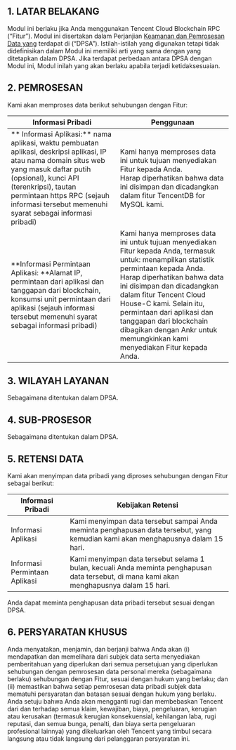 ## 1.	LATAR BELAKANG
Modul ini berlaku jika Anda menggunakan Tencent Cloud Blockchain RPC (“Fitur”). Modul ini disertakan dalam Perjanjian [Keamanan dan Pemrosesan Data yang](https://intl.cloud.tencent.com/document/product/301/17347) terdapat di  (“DPSA”). Istilah-istilah yang digunakan tetapi tidak didefinisikan dalam Modul ini memiliki arti yang sama dengan yang ditetapkan dalam DPSA. Jika terdapat perbedaan antara DPSA dengan Modul ini, Modul inilah yang akan berlaku apabila terjadi ketidaksesuaian.

## 2.	PEMROSESAN
Kami akan memproses data berikut sehubungan dengan Fitur:

| Informasi Pribadi | Penggunaan | 
|---------|---------|
|** Informasi Aplikasi:** nama aplikasi, waktu pembuatan aplikasi, deskripsi aplikasi, IP atau nama domain situs web yang masuk daftar putih (opsional), kunci API (terenkripsi), tautan permintaan https RPC (sejauh informasi tersebut memenuhi syarat sebagai informasi pribadi) | Kami hanya memproses data ini untuk tujuan menyediakan Fitur kepada Anda.<br>Harap diperhatikan bahwa data ini disimpan dan dicadangkan dalam fitur TencentDB for MySQL kami. | 
| **Informasi Permintaan Aplikasi: **Alamat IP, permintaan dari aplikasi dan tanggapan dari blockchain, konsumsi unit permintaan dari aplikasi (sejauh informasi tersebut memenuhi syarat sebagai informasi pribadi) | Kami hanya memproses data ini untuk tujuan menyediakan Fitur kepada Anda, termasuk untuk: menampilkan statistik permintaan kepada Anda.<br>Harap diperhatikan bahwa data ini disimpan dan dicadangkan dalam fitur Tencent Cloud House-C kami. Selain itu, permintaan dari aplikasi dan tanggapan dari blockchain dibagikan dengan Ankr untuk memungkinkan kami menyediakan Fitur kepada Anda.| 


## 3.	WILAYAH LAYANAN
Sebagaimana ditentukan dalam DPSA.

## 4.	SUB-PROSESOR
Sebagaimana ditentukan dalam DPSA.

## 5.	RETENSI DATA
Kami akan menyimpan data pribadi yang diproses sehubungan dengan Fitur sebagai berikut:

| Informasi Pribadi | Kebijakan Retensi |
|---------|---------|
| Informasi Aplikasi | Kami menyimpan data tersebut sampai Anda meminta penghapusan data tersebut, yang kemudian kami akan menghapusnya dalam 15 hari.  | 
| Informasi Permintaan Aplikasi | Kami menyimpan data tersebut selama 1 bulan, kecuali Anda meminta penghapusan data tersebut, di mana kami akan menghapusnya dalam 15 hari. | 
Anda dapat meminta penghapusan data pribadi tersebut sesuai dengan DPSA.


## 6.	PERSYARATAN KHUSUS
Anda menyatakan, menjamin, dan berjanji bahwa Anda akan (i) mendapatkan dan memelihara dari subjek data serta menyediakan pemberitahuan yang diperlukan dari semua persetujuan yang diperlukan sehubungan dengan pemrosesan data personal mereka (sebagaimana berlaku) sehubungan dengan Fitur, sesuai dengan hukum yang berlaku; dan (ii) memastikan bahwa setiap pemrosesan data pribadi subjek data mematuhi persyaratan dan batasan sesuai dengan hukum yang berlaku. Anda setuju bahwa Anda akan mengganti rugi dan membebaskan Tencent dari dan terhadap semua klaim, kewajiban, biaya, pengeluaran, kerugian atau kerusakan (termasuk kerugian konsekuensial, kehilangan laba, rugi reputasi, dan semua bunga, penalti, dan biaya serta pengeluaran profesional lainnya) yang dikeluarkan oleh Tencent yang timbul secara langsung atau tidak langsung dari pelanggaran persyaratan ini.

